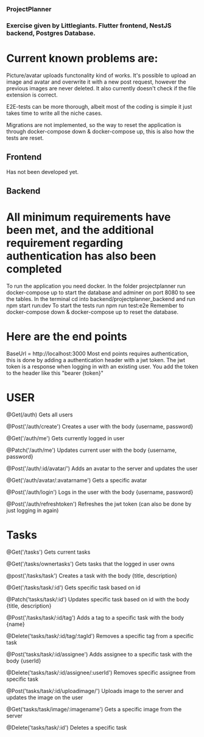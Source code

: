 ### ProjectPlanner
### Exercise given by Littlegiants. Flutter frontend, NestJS backend, Postgres Database. 

# Current known problems are: 
Picture/avatar uploads functonality kind of works. It's possible to upload an image and avatar and overwrite it with a new post request, however the previous images are never deleted. It also currently doesn't check if the file extension is correct.

E2E-tests can be more thorough, albeit most of the coding is simple it just takes time to write all the niche cases.

Migrations are not implemented, so the way to reset the application is through docker-compose down & docker-compose up, this is also how the tests are reset.



## Frontend

Has not been developed yet.

## Backend

# All minimum requirements have been met, and the additional requirement regarding authentication has also been completed
To run the application you need docker.
In the folder projectplanner run docker-compose up to start the database and adminer on port 8080 to see the tables.
In the terminal cd into backend/projectplanner_backend and run npm start run:dev
To start the tests run npm run test:e2e
Remember to docker-compose down & docker-compose up to reset the database.

# Here are the end points
BaseUrl = http://localhost:3000
Most end points requires authentication, this is done by adding a authentication header with a jwt token.
The jwt token is a response when logging in with an existing user. 
You add the token to the header like this "bearer {token}"

# USER

@Get(/auth)
Gets all users

@Post('/auth/create')
Creates a user with the body {username, password}

@Get('/auth/me')
Gets currently logged in user

@Patch('/auth/me')
Updates current user with the body {username, password}

@Post('/auth/:id/avatar/')
Adds an avatar to the server and updates the user 

@Get('/auth/avatar/:avatarname')
Gets a specific avatar

@Post('/auth/login')
Logs in the user with the body {username, password}

@Post('/auth/refreshtoken')
Refreshes the jwt token (can also be done by just logging in again)


# Tasks

@Get('/tasks')
Gets current tasks

@Get('/tasks/ownertasks')
Gets tasks that the logged in user owns

@post('/tasks/task')
Creates a task with the body {title, description}

@Get('/tasks/task/:id')
Gets specific task based on id

@Patch('tasks/task/:id')
Updates specific task based on id with the body {title, description}

@Post('/tasks/task/:id/tag')
Adds a tag to a specific task with the body {name}

@Delete('tasks/task/:id/tag/:tagId')
Removes a specific tag from a specific task

@Post('tasks/task/:id/assignee')
Adds assignee to a specific task with the body {userId}

@Delete('tasks/task/:id/assignee/:userId')
Removes specific assignee from specific task

@Post('tasks/task/:id/uploadimage/')
Uploads image to the server and updates the image on the user

@Get('tasks/task/image/:imagename')
Gets a specific image from the server

@Delete('tasks/task/:id')
Deletes a specific task






